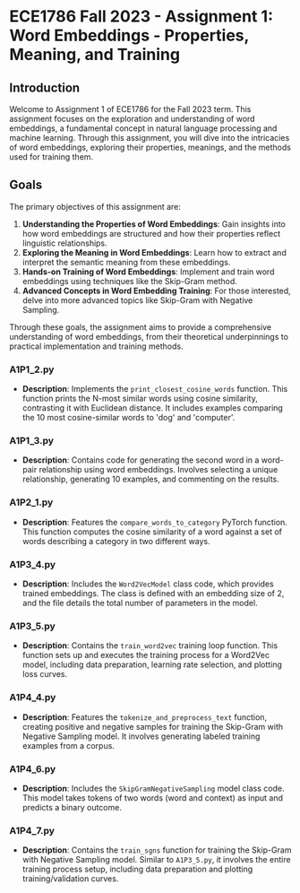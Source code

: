 # ECE1786 Fall 2023 - Assignment 1: Word Embeddings - Properties, Meaning, and Training

## Introduction
Welcome to Assignment 1 of ECE1786 for the Fall 2023 term. This assignment focuses on the exploration and understanding of word embeddings, a fundamental concept in natural language processing and machine learning. Through this assignment, you will dive into the intricacies of word embeddings, exploring their properties, meanings, and the methods used for training them.

## Goals
The primary objectives of this assignment are:
1. **Understanding the Properties of Word Embeddings**: Gain insights into how word embeddings are structured and how their properties reflect linguistic relationships.
2. **Exploring the Meaning in Word Embeddings**: Learn how to extract and interpret the semantic meaning from these embeddings.
3. **Hands-on Training of Word Embeddings**: Implement and train word embeddings using techniques like the Skip-Gram method.
4. **Advanced Concepts in Word Embedding Training**: For those interested, delve into more advanced topics like Skip-Gram with Negative Sampling.

Through these goals, the assignment aims to provide a comprehensive understanding of word embeddings, from their theoretical underpinnings to practical implementation and training methods.

### A1P1_2.py
- **Description**: Implements the `print_closest_cosine_words` function. This function prints the N-most similar words using cosine similarity, contrasting it with Euclidean distance. It includes examples comparing the 10 most cosine-similar words to 'dog' and 'computer'.

### A1P1_3.py
- **Description**: Contains code for generating the second word in a word-pair relationship using word embeddings. Involves selecting a unique relationship, generating 10 examples, and commenting on the results.

### A1P2_1.py
- **Description**: Features the `compare_words_to_category` PyTorch function. This function computes the cosine similarity of a word against a set of words describing a category in two different ways.

### A1P3_4.py
- **Description**: Includes the `Word2VecModel` class code, which provides trained embeddings. The class is defined with an embedding size of 2, and the file details the total number of parameters in the model.

### A1P3_5.py
- **Description**: Contains the `train_word2vec` training loop function. This function sets up and executes the training process for a Word2Vec model, including data preparation, learning rate selection, and plotting loss curves.

### A1P4_4.py
- **Description**: Features the `tokenize_and_preprocess_text` function, creating positive and negative samples for training the Skip-Gram with Negative Sampling model. It involves generating labeled training examples from a corpus.

### A1P4_6.py
- **Description**: Includes the `SkipGramNegativeSampling` model class code. This model takes tokens of two words (word and context) as input and predicts a binary outcome.

### A1P4_7.py
- **Description**: Contains the `train_sgns` function for training the Skip-Gram with Negative Sampling model. Similar to `A1P3_5.py`, it involves the entire training process setup, including data preparation and plotting training/validation curves.
